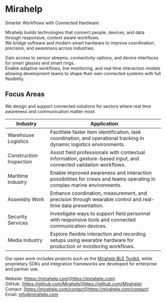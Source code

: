 # Mirahelp

Smarter Workflows with Connected Hardware

Mirahelp builds technologies that connect people, devices, and data through responsive, context aware workflows.  
We bridge software and modern smart hardware to improve coordination, precision, and awareness across industries.

Gain access to sensor streams, connectivity options, and device interfaces for smart glasses and smart rings.  
Enable adaptive workflows, live monitoring, and real time interaction models allowing development teams to shape their own connected systems with full flexibility.

## Focus Areas

We design and support connected solutions for sectors where real time awareness and communication matter most.

| Industry | Application |
|-----------|-------------|
| Warehouse Logistics | Facilitate faster item identification, task coordination, and operational tracking in dynamic logistics environments. |
| Construction Inspection | Assist field professionals with contextual information, gesture-based input, and connected validation workflows. |
| Maritime Industry | Enable improved awareness and interaction possibilities for crews and teams operating in complex marine environments. |
| Assembly Work | Enhance coordination, measurement, and precision through wearable control and real-time data presentation. |
| Security Services | Investigate ways to support field personnel with responsive tools and connected communication devices. |
| Media Industry | Explore flexible interaction and recording setups using wearable hardware for production or monitoring workflows. |

Our open work includes projects such as the [Mirahelp BLE Toolkit](https://github.com/Mirahelp/BLE-Toolkit), while proprietary SDKs and integration frameworks are developed for enterprise and partner use.

Website: [https://mirahelp.com](https://mirahelp.com)  
GitHub: [https://github.com/Mirahelp](https://github.com/Mirahelp)  
Contact: [https://mirahelp.com/contact](https://mirahelp.com/contact)  
Email: info@mirahelp.com
